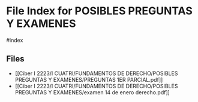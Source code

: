 # File Index for POSIBLES PREGUNTAS Y EXAMENES
#index

## Files

- [[Ciber I 2223/I CUATRI/FUNDAMENTOS DE DERECHO/POSIBLES PREGUNTAS Y EXAMENES/PREGUNTAS 1ER PARCIAL.pdf]]
- [[Ciber I 2223/I CUATRI/FUNDAMENTOS DE DERECHO/POSIBLES PREGUNTAS Y EXAMENES/examen 14 de enero derecho.pdf]]
